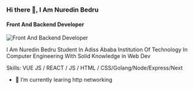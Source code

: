 ### Hi there 👋, I Am Nuredin Bedru
####  Front And Backend Developer 
![ Front And Backend Developer ](https://avatars.githubusercontent.com/u/119440292?v=4)

I Am Nuredin Bedru Student In Adiss Ababa Institution Of Technology In Computer Engineering With Solid Knowledge in Web Dev

Skills: VUE JS / REACT / JS / HTML / CSS/Golang/Node/Express/Next

- 🔭 I’m currently learing http networking
  




